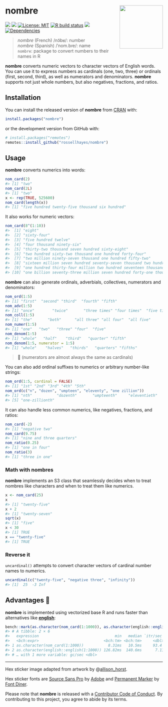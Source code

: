 
<!-- README.md is generated from README.Rmd. Please edit that file -->

# nombre <img src="man/figures/logo.png?raw=TRUE" align="right" height="138" />

<!-- badges: start -->

[![](https://www.r-pkg.org/badges/version/nombre?color=brightgreen)](https://cran.r-project.org/package=nombre)
[![](https://img.shields.io/badge/lifecycle-stable-brightgreen.svg)](https://lifecycle.r-lib.org/articles/stages.html#stable)
[![License:
MIT](https://img.shields.io/badge/license-MIT-blueviolet.svg)](https://cran.r-project.org/web/licenses/MIT)
[![R build
status](https://github.com/rossellhayes/nombre/workflows/R-CMD-check/badge.svg)](https://github.com/rossellhayes/nombre/actions)
[![](https://codecov.io/gh/rossellhayes/nombre/branch/main/graph/badge.svg)](https://app.codecov.io/gh/rossellhayes/nombre)
[![Dependencies](https://tinyverse.netlify.com/badge/nombre)](https://cran.r-project.org/package=nombre)
<!-- badges: end -->

> *nombre* (French) /nɔ̃bʁ/: number  
> *nombre* (Spanish) /ˈnom.bɾe/: name  
> `nombre`: package to convert numbers to their names in R

**nombre** converts numeric vectors to character vectors of English
words. You can use it to express numbers as cardinals (one, two, three)
or ordinals (first, second, third), as well as numerators and
denominators. **nombre** supports not just whole numbers, but also
negatives, fractions, and ratios.

## Installation

You can install the released version of **nombre** from
[CRAN](https://CRAN.R-project.org) with:

``` r
install.packages("nombre")
```

or the development version from GitHub with:

``` r
# install.packages("remotes")
remotes::install_github("rossellhayes/nombre")
```

## Usage

**nombre** converts numerics into words:

``` r
nom_card(2)
#> [1] "two"
nom_card(2L)
#> [1] "two"
x <- rep(TRUE, 525600)
nom_card(length(x))
#> [1] "five hundred twenty-five thousand six hundred"
```

It also works for numeric vectors:

``` r
nom_card(8^(1:10))
#>  [1] "eight"                                                                                       
#>  [2] "sixty-four"                                                                                  
#>  [3] "five hundred twelve"                                                                         
#>  [4] "four thousand ninety-six"                                                                    
#>  [5] "thirty-two thousand seven hundred sixty-eight"                                               
#>  [6] "two hundred sixty-two thousand one hundred forty-four"                                       
#>  [7] "two million ninety-seven thousand one hundred fifty-two"                                     
#>  [8] "sixteen million seven hundred seventy-seven thousand two hundred sixteen"                    
#>  [9] "one hundred thirty-four million two hundred seventeen thousand seven hundred twenty-eight"   
#> [10] "one billion seventy-three million seven hundred forty-one thousand eight hundred twenty-four"
```

**nombre** can also generate ordinals, adverbials, collectives,
numerators and denominators:

``` r
nom_ord(1:5)
#> [1] "first"  "second" "third"  "fourth" "fifth"
nom_adv(1:5)
#> [1] "once"        "twice"       "three times" "four times"  "five times"
nom_coll(1:5)
#> [1] "the"       "both"      "all three" "all four"  "all five"
nom_numer(1:5)
#> [1] "one"   "two"   "three" "four"  "five"
nom_denom(1:5)
#> [1] "whole"   "half"    "third"   "quarter" "fifth"
nom_denom(1:5, numerator = 1:5)
#> [1] "whole"    "halves"   "thirds"   "quarters" "fifths"
```

> 🤫 (numerators are almost always the same as cardinals)

You can also add ordinal suffixes to numerics or arbitrary number-like
strings:

``` r
nom_ord(1:5, cardinal = FALSE)
#> [1] "1st" "2nd" "3rd" "4th" "5th"
nom_ord(c("n", "dozen", "umpteen", "eleventy", "one zillion"))
#> [1] "nth"           "dozenth"       "umpteenth"     "eleventieth"  
#> [5] "one-zillionth"
```

It can also handle less common numerics, like negatives, fractions, and
ratios:

``` r
nom_card(-2)
#> [1] "negative two"
nom_card(9.75)
#> [1] "nine and three quarters"
nom_ratio(0.25)
#> [1] "one in four"
nom_ratio(3)
#> [1] "three in one"
```

### Math with nombres

**nombre** implements an S3 class that seamlessly decides when to treat
nombres like characters and when to treat them like numerics.

``` r
x <- nom_card(25)
x
#> [1] "twenty-five"
x + 2
#> [1] "twenty-seven"
sqrt(x)
#> [1] "five"
x < 30
#> [1] TRUE
x == "twenty-five"
#> [1] TRUE
```

### Reverse it

`uncardinal()` attempts to convert character vectors of cardinal number
names to numerics.

``` r
uncardinal(c("twenty-five", "negative three", "infinity"))
#> [1]  25  -3 Inf
```

## Advantages 🚀

**nombre** is implemented using vectorized base R and runs faster than
alternatives like
[**english**](https://CRAN.R-project.org/package=english):

``` r
bench::mark(as.character(nom_card(1:1000)), as.character(english::english(1:1000)))
#> # A tibble: 2 × 6
#>   expression                                  min   median `itr/sec` mem_alloc
#>   <bch:expr>                             <bch:tm> <bch:tm>     <dbl> <bch:byt>
#> 1 as.character(nom_card(1:1000))           8.31ms   10.5ms     93.4     1.06MB
#> 2 as.character(english::english(1:1000)) 126.82ms  140.6ms      7.11  414.38KB
#> # … with 1 more variable: gc/sec <dbl>
```

------------------------------------------------------------------------

Hex sticker image adapted from artwork by
@[allison_horst](https://github.com/allisonhorst/stats-illustrations).

Hex sticker fonts are [Source Sans
Pro](https://github.com/adobe-fonts/source-sans-pro) by
[Adobe](https://www.adobe.com) and [Permanent
Marker](https://www.fontsquirrel.com/fonts/permanent-marker) by [Font
Diner](https://www.fontdiner.com/).

Please note that **nombre** is released with a [Contributor Code of
Conduct](https://contributor-covenant.org/version/2/0/CODE_OF_CONDUCT.html).
By contributing to this project, you agree to abide by its terms.

